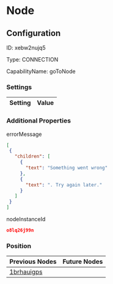 # Node
## Configuration
ID:  xebw2nujq5

Type: CONNECTION 

CapabilityName: goToNode

### Settings
| Setting | Value  |
| :------------------------ | ---------------------------------------- |
 




### Additional Properties
errorMessage
 ```json 
[
  {
    "children": [
      {
        "text": "Something went wrong"
      },
      {
        "text": ". Try again later."
      }
    ]
  }
]
```


nodeInstanceId
 ```json 
o8lq26j99n
```




### Position
| Previous Nodes | Future Nodes |
| :------------- | ------------ |
| [1brhauigps](./1brhauigps.md) |  |